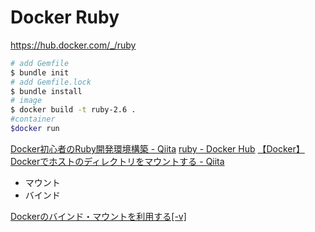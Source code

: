 # Docker Ruby
https://hub.docker.com/_/ruby
```bash
# add Gemfile
$ bundle init
# add Gemfile.lock
$ bundle install
# image
$ docker build -t ruby-2.6 .
#container
$docker run
```

[Docker初心者のRuby開発環境構築 - Qiita](https://qiita.com/manchan/items/b9599fcdef5b08048530#%E3%82%B2%E3%83%BC%E3%83%A0%E3%81%A7%E4%BE%8B%E3%81%88%E3%81%A6%E3%81%BF%E3%81%9F)
[ruby - Docker Hub](https://hub.docker.com/_/ruby)
[【Docker】Dockerでホストのディレクトリをマウントする - Qiita](https://qiita.com/Yarimizu14/items/52f4859027165a805630)

- マウント
- バインド

[Dockerのバインド・マウントを利用する[-v]](https://noumenon-th.net/programming/2019/03/30/docker-v/)

